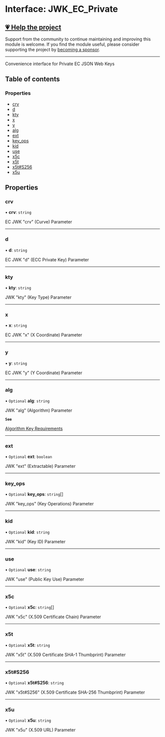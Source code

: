 # Interface: JWK\_EC\_Private

## [💗 Help the project](https://github.com/sponsors/panva)

Support from the community to continue maintaining and improving this module is welcome. If you find the module useful, please consider supporting the project by [becoming a sponsor](https://github.com/sponsors/panva).

---

Convenience interface for Private EC JSON Web Keys

## Table of contents

### Properties

- [crv](types.JWK_EC_Private.md#crv)
- [d](types.JWK_EC_Private.md#d)
- [kty](types.JWK_EC_Private.md#kty)
- [x](types.JWK_EC_Private.md#x)
- [y](types.JWK_EC_Private.md#y)
- [alg](types.JWK_EC_Private.md#alg)
- [ext](types.JWK_EC_Private.md#ext)
- [key\_ops](types.JWK_EC_Private.md#key_ops)
- [kid](types.JWK_EC_Private.md#kid)
- [use](types.JWK_EC_Private.md#use)
- [x5c](types.JWK_EC_Private.md#x5c)
- [x5t](types.JWK_EC_Private.md#x5t)
- [x5t#S256](types.JWK_EC_Private.md#x5t#s256)
- [x5u](types.JWK_EC_Private.md#x5u)

## Properties

### crv

• **crv**: `string`

EC JWK "crv" (Curve) Parameter

___

### d

• **d**: `string`

EC JWK "d" (ECC Private Key) Parameter

___

### kty

• **kty**: `string`

JWK "kty" (Key Type) Parameter

___

### x

• **x**: `string`

EC JWK "x" (X Coordinate) Parameter

___

### y

• **y**: `string`

EC JWK "y" (Y Coordinate) Parameter

___

### alg

• `Optional` **alg**: `string`

JWK "alg" (Algorithm) Parameter

**`See`**

[Algorithm Key Requirements](https://github.com/panva/jose/issues/210)

___

### ext

• `Optional` **ext**: `boolean`

JWK "ext" (Extractable) Parameter

___

### key\_ops

• `Optional` **key\_ops**: `string`[]

JWK "key_ops" (Key Operations) Parameter

___

### kid

• `Optional` **kid**: `string`

JWK "kid" (Key ID) Parameter

___

### use

• `Optional` **use**: `string`

JWK "use" (Public Key Use) Parameter

___

### x5c

• `Optional` **x5c**: `string`[]

JWK "x5c" (X.509 Certificate Chain) Parameter

___

### x5t

• `Optional` **x5t**: `string`

JWK "x5t" (X.509 Certificate SHA-1 Thumbprint) Parameter

___

### x5t#S256

• `Optional` **x5t#S256**: `string`

JWK "x5t#S256" (X.509 Certificate SHA-256 Thumbprint) Parameter

___

### x5u

• `Optional` **x5u**: `string`

JWK "x5u" (X.509 URL) Parameter
